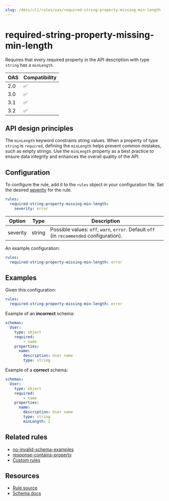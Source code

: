 ```yaml
---
slug: /docs/cli/rules/oas/required-string-property-missing-min-length
---
```


# required-string-property-missing-min-length

Requires that every required property in the API description with type `string` has a `minLength`.

| OAS | Compatibility |
| --- | ------------- |
| 2.0 | ✅            |
| 3.0 | ✅            |
| 3.1 | ✅            |
| 3.2 | ✅            |

## API design principles

The `minLength` keyword constrains string values. When a property of type `string` is `required`, defining the `minLength` helps prevent common mistakes, such as empty strings. Use the `minLength` property as a best practice to ensure data integrity and enhances the overall quality of the API.

## Configuration

To configure the rule, add it to the `rules` object in your configuration file.
Set the desired [severity](../../rules.md#severity-settings) for the rule.

```yaml
rules:
  required-string-property-missing-min-length:
    severity: error
```

| Option   | Type   | Description                                                                              |
| -------- | ------ | ---------------------------------------------------------------------------------------- |
| severity | string | Possible values: `off`, `warn`, `error`. Default `off` (in `recommended` configuration). |

An example configuration:

```yaml
rules:
  required-string-property-missing-min-length: error
```

## Examples

Given this configuration:

```yaml
rules:
  required-string-property-missing-min-length: error
```

Example of an **incorrect** schema:

```yaml Bad example
schemas:
  User:
    type: object
    required:
        - name
    properties:
      name:
        description: User name
        type: string

```

Example of a **correct** schema:

```yaml Good example
schemas:
  User:
    type: object
    required:
        - name
    properties:
      name:
        description: User name
        type: string
        minLength: 2
```

## Related rules

- [no-invalid-schema-examples](./no-invalid-schema-examples.md)
- [response-contains-property](./response-contains-property.md)
- [Custom rules](../configurable-rules.md)

## Resources

- [Rule source](https://github.com/Redocly/redocly-cli/blob/main/packages/core/src/rules/common/required-string-property-missing-min-length.ts)
- [Schema docs](https://redocly.com/docs/openapi-visual-reference/schemas/)
